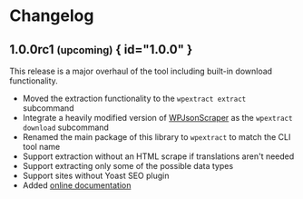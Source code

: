 # Changelog

## 1.0.0rc1 <small>(upcoming)</small> { id="1.0.0" }

This release is a major overhaul of the tool including built-in download functionality.

- Moved the extraction functionality to the `wpextract extract` subcommand
- Integrate a heavily modified version of [WPJsonScraper](`https://github.com/MickaelWalter/wp-json-scraper`) as the `wpextract download` subcommand
- Renamed the main package of this library to `wpextract` to match the CLI tool name
- Support extraction without an HTML scrape if translations aren't needed
- Support extracting only some of the possible data types
- Support sites without Yoast SEO plugin
- Added [online documentation](https://gatenlp.github.io/wordpress-site-extractor/)
